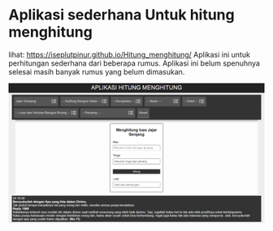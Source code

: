 # Aplikasi sederhana Untuk hitung menghitung
lihat: https://iseplutpinur.github.io/Hitung_menghitung/
Aplikasi ini untuk perhitungan sederhana dari beberapa rumus.
Aplikasi ini belum spenuhnya selesai masih banyak rumus yang belum dimasukan.

<img src="Main.png" alt="Halaman Utama">
